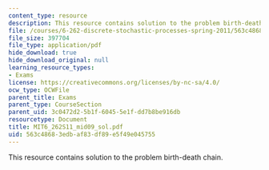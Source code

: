 ```yaml
---
content_type: resource
description: This resource contains solution to the problem birth-death chain.
file: /courses/6-262-discrete-stochastic-processes-spring-2011/563c48683edbaf83df89e5f49e045755_MIT6_262S11_mid09_sol.pdf
file_size: 397704
file_type: application/pdf
hide_download: true
hide_download_original: null
learning_resource_types:
- Exams
license: https://creativecommons.org/licenses/by-nc-sa/4.0/
ocw_type: OCWFile
parent_title: Exams
parent_type: CourseSection
parent_uid: 3c0472d2-5b1f-6045-5e1f-dd7b8be916db
resourcetype: Document
title: MIT6_262S11_mid09_sol.pdf
uid: 563c4868-3edb-af83-df89-e5f49e045755
---
```

This resource contains solution to the problem birth-death chain.